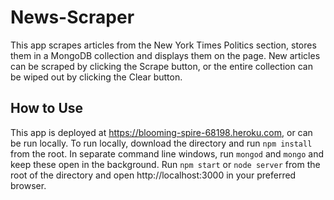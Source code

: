 # News-Scraper

This app scrapes articles from the New York Times Politics section, stores them in a MongoDB collection and displays them on the page. New articles can be scraped by clicking the Scrape button, or the entire collection can be wiped out by clicking the Clear button.

## How to Use
This app is deployed at https://blooming-spire-68198.heroku.com, or can be run locally. To run locally, download the directory and run `npm install` from the root. In separate command line windows, run `mongod` and `mongo` and keep these open in the background. Run `npm start` or `node server` from the root of the directory and open http://localhost:3000 in your preferred browser.